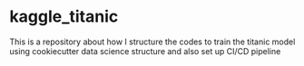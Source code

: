 # kaggle_titanic
This is a repository about how I structure the codes to train the titanic model using cookiecutter data science structure and also set up CI/CD pipeline
